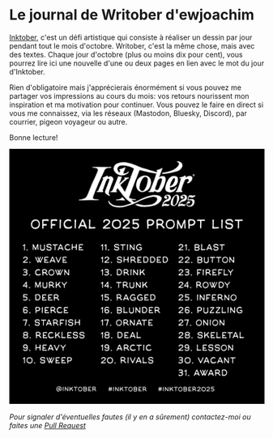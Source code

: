 # Le journal de Writober d'ewjoachim

[Inktober](https://inktober.com/), c'est un défi artistique qui consiste à réaliser un
dessin par jour pendant tout le mois d'octobre. Writober, c'est la même chose, mais avec
des textes. Chaque jour d'octobre (plus ou moins dix pour cent), vous pourrez lire ici une nouvelle
d'une ou deux pages en lien avec le mot du jour d'Inktober.

Rien d'obligatoire mais j'apprécierais énormément si vous pouvez me partager vos impressions
au cours du mois: vos retours nourissent mon inspiration et ma motivation pour continuer.
Vous pouvez le faire en direct si vous me connaissez, via les réseaux (Mastodon, Bluesky,
Discord), par courrier, pigeon voyageur ou autre.

Bonne lecture!

![La liste officielle des mots 2025](/_static/2025promptlist.jpg)

_Pour signaler d'éventuelles fautes (il y en a sûrement) contactez-moi ou faites une [Pull Request](https://github.com/ewjoachim/writober)_
